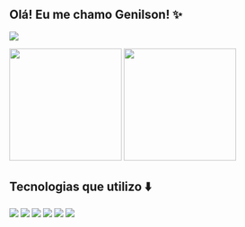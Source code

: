 ## Olá! Eu me chamo Genilson! ✨

<a href="https://www.linkedin.com/in/genilson-alves0/"><img src="https://img.shields.io/badge/LinkedIn-0077B5?style=for-the-badge&logo=linkedin&logoColor=white"></a>

<div>
  <img src="https://github-readme-stats.vercel.app/api?username=genilson-alves&theme=radical&show_icons=true&locale=pt-br" height=200>
  <img src="https://github-readme-stats.vercel.app/api/top-langs/?username=genilson-alves&theme=radical&locale=pt-br" height=200>
</div>

## Tecnologias que utilizo ⬇️

<div>
  <img src="https://img.shields.io/badge/react-%2320232a.svg?style=for-the-badge&logo=react&logoColor=%2361DAFB">
  <img src="https://img.shields.io/badge/JavaScript-F7DF1E?style=for-the-badge&logo=javascript&logoColor=black">
  <img src="https://img.shields.io/badge/CSS-239120?&style=for-the-badge&logo=css3&logoColor=white">
  <img src="https://img.shields.io/badge/HTML5-E34F26?style=for-the-badge&logo=html5&logoColor=white">
  <img src="https://img.shields.io/badge/Bootstrap-563D7C?style=for-the-badge&logo=bootstrap&logoColor=white">
  <img src="https://img.shields.io/badge/Python-14354C?style=for-the-badge&logo=python&logoColor=white">
</div>

